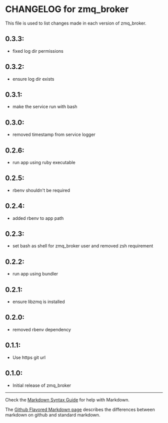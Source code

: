 # CHANGELOG for zmq_broker

This file is used to list changes made in each version of zmq_broker.

## 0.3.3:

* fixed log dir permissions

## 0.3.2:

* ensure log dir exists

## 0.3.1:

* make the service run with bash

## 0.3.0:

* removed timestamp from service logger

## 0.2.6:

* run app using ruby executable

## 0.2.5:

* rbenv shouldn't be required

## 0.2.4:

* added rbenv to app path

## 0.2.3:

* set bash as shell for zmq_broker user and removed zsh requirement

## 0.2.2:

* run app using bundler

## 0.2.1:

* ensure libzmq is installed

## 0.2.0:

* removed rbenv dependency

## 0.1.1:

* Use https git url

## 0.1.0:

* Initial release of zmq_broker

- - -
Check the [Markdown Syntax Guide](http://daringfireball.net/projects/markdown/syntax) for help with Markdown.

The [Github Flavored Markdown page](http://github.github.com/github-flavored-markdown/) describes the differences between markdown on github and standard markdown.
